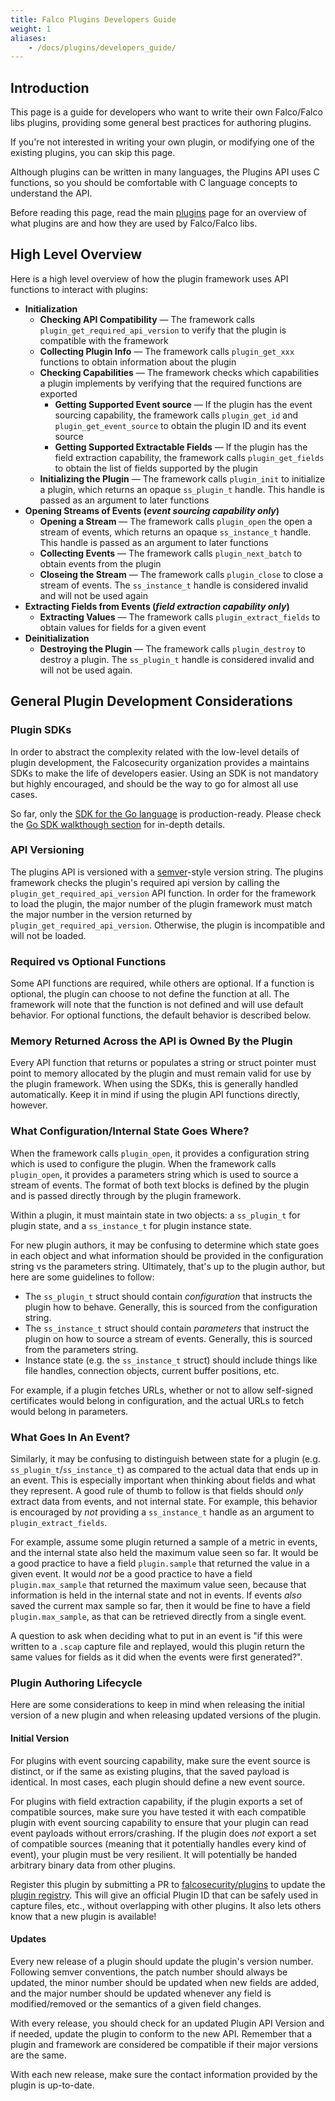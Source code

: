 ```yaml
---
title: Falco Plugins Developers Guide
weight: 1
aliases:
    - /docs/plugins/developers_guide/
---
```


## Introduction

This page is a guide for developers who want to write their own Falco/Falco libs plugins, providing some general best practices for authoring plugins.

If you're not interested in writing your own plugin, or modifying one of the existing plugins, you can skip this page.

Although plugins can be written in many languages, the Plugins API uses C functions, so you should be comfortable with C language concepts to understand the API.

Before reading this page, read the main [plugins](../../plugins) page for an overview of what plugins are and how they are used by Falco/Falco libs.

## High Level Overview

Here is a high level overview of how the plugin framework uses API functions to interact with plugins:

* **Initialization**
	* **Checking API Compatibility** — The framework calls `plugin_get_required_api_version` to verify that the plugin is compatible with the framework
	* **Collecting Plugin Info** — The framework calls `plugin_get_xxx` functions to obtain information about the plugin
	* **Checking Capabilities** — The framework checks which capabilities a plugin implements by verifying that the required functions are exported
		* **Getting Supported Event source** — If the plugin has the event sourcing capability, the framework calls `plugin_get_id` and  `plugin_get_event_source` to obtain the plugin ID and its event source
		* **Getting Supported Extractable Fields** — If the plugin has the field extraction capability, the framework calls `plugin_get_fields` to obtain the list of fields supported by the plugin
	* **Initializing the Plugin** — The framework calls `plugin_init` to initialize a plugin, which returns an opaque `ss_plugin_t` handle. This handle is passed as an argument to later functions
* **Opening Streams of Events (*event sourcing capability only*)**
	* **Opening a Stream** —  The framework calls `plugin_open` the open a stream of events, which returns an opaque `ss_instance_t` handle. This handle is passed as an argument to later functions
	* **Collecting Events** — The framework calls `plugin_next_batch` to obtain events from the plugin
	* **Closeing the Stream** — The framework calls `plugin_close` to close a stream of events. The `ss_instance_t` handle is considered invalid and will not be used again
* **Extracting Fields from Events (*field extraction capability only*)**
	* **Extracting Values** — The framework calls `plugin_extract_fields` to obtain values for fields for a given event
* **Deinitialization**
	* **Destroying the Plugin** — The framework calls `plugin_destroy` to destroy a plugin. The `ss_plugin_t` handle is considered invalid and will not be used again.

## General Plugin Development Considerations

### Plugin SDKs

In order to abstract the complexity related with the low-level details of plugin development, the Falcosecurity organization provides a maintains SDKs to make the life of developers easier. Using an SDK is not mandatory but highly encouraged, and should be the way to go for almost all use cases.

So far, only the [SDK for the Go language](https://github.com/falcosecurity/plugin-sdk-go) is production-ready. Please check the [Go SDK walkthough section](./go-sdk-walkthrough) for in-depth details.
### API Versioning

The plugins API is versioned with a [semver](https://semver.org/)-style version string. The plugins framework checks the plugin's required api version by calling the `plugin_get_required_api_version` API function. In order for the framework to load the plugin, the major number of the plugin framework must match the major number in the version returned by `plugin_get_required_api_version`. Otherwise, the plugin is incompatible and will not be loaded.

### Required vs Optional Functions

Some API functions are required, while others are optional. If a function is optional, the plugin can choose to not define the function at all. The framework will note that the function is not defined and will use default behavior. For optional functions, the default behavior is described below.

### Memory Returned Across the API is Owned By the Plugin

Every API function that returns or populates a string or struct pointer must point to memory allocated by the plugin and must remain valid for use by the plugin framework. When using the SDKs, this is generally handled automatically. Keep it in mind if using the plugin API functions directly, however.

### What Configuration/Internal State Goes Where?

When the framework calls `plugin_open`, it provides a configuration string which is used to configure the plugin. When the framework calls `plugin_open`, it provides a parameters string which is used to source a stream of events. The format of both text blocks is defined by the plugin and is passed directly through by the plugin framework.

Within a plugin, it must maintain state in two objects: a `ss_plugin_t` for plugin state, and a `ss_instance_t` for plugin instance state.

For new plugin authors, it may be confusing to determine which state goes in each object and what information should be provided in the configuration string vs the parameters string. Ultimately, that's up to the plugin author, but here are some guidelines to follow:

* The `ss_plugin_t` struct should contain *configuration* that instructs the plugin how to behave. Generally, this is sourced from the configuration string.
* The `ss_instance_t` struct should contain *parameters* that instruct the plugin on how to source a stream of events. Generally, this is sourced from the parameters string.
* Instance state (e.g. the `ss_instance_t` struct) should include things like file handles, connection objects, current buffer positions, etc.

For example, if a plugin fetches URLs, whether or not to allow self-signed certificates would belong in configuration, and the actual URLs to fetch would belong in parameters.

### What Goes In An Event?

Similarly, it may be confusing to distinguish between state for a plugin (e.g. `ss_plugin_t`/`ss_instance_t`) as compared to the actual data that ends up in an event. This is especially important when thinking about fields and what they represent. A good rule of thumb to follow is that fields should *only* extract data from events, and not internal state. For example, this behavior is encouraged by *not* providing a `ss_instance_t` handle as an argument to `plugin_extract_fields`.

For example, assume some plugin returned a sample of a metric in events, and the internal state also held the maximum value seen so far. It would be a good practice to have a field `plugin.sample` that returned the value in a given event. It would *not* be a good practice to have a field `plugin.max_sample` that returned the maximum value seen, because that information is held in the internal state and not in events. If events *also* saved the current max sample so far, then it would be fine to have a field `plugin.max_sample`, as that can be retrieved directly from a single event.

A question to ask when deciding what to put in an event is "if this were written to a `.scap` capture file and replayed, would this plugin return the same values for fields as it did when the events were first generated?".

### Plugin Authoring Lifecycle

Here are some considerations to keep in mind when releasing the initial version of a new plugin and when releasing updated versions of the plugin.

#### Initial Version

For plugins with event sourcing capability, make sure the event source is distinct, or if the same as existing plugins, that the saved payload is identical. In most cases, each plugin should define a new event source.

For plugins with field extraction capability, if the plugin exports a set of compatible sources, make sure you have tested it with each compatible plugin with event sourcing capability to ensure that your plugin can read event payloads without errors/crashing. If the plugin does *not* export a set of compatible sources (meaning that it potentially handles every kind of event), your plugin must be very resilient. It will potentially be handed arbitrary binary data from other plugins.

Register this plugin by submitting a PR to [falcosecurity/plugins](https://github.com/falcosecurity/plugins) to update the [plugin registry](https://github.com/falcosecurity/plugins/blob/master/registry.yaml). This will give an official Plugin ID that can be safely used in capture files, etc., without overlapping with other plugins. It also lets others know that a new plugin is available!

#### Updates

Every new release of a plugin should update the plugin's version number. Following semver conventions, the patch number should always be updated, the minor number should be updated when new fields are added, and the major number should be updated whenever any field is modified/removed or the semantics of a given field changes.

With every release, you should check for an updated Plugin API Version and if needed, update the plugin to conform to the new API. Remember that a plugin and framework are considered be compatible if their major versions are the same.

With each new release, make sure the contact information provided by the plugin is up-to-date.

